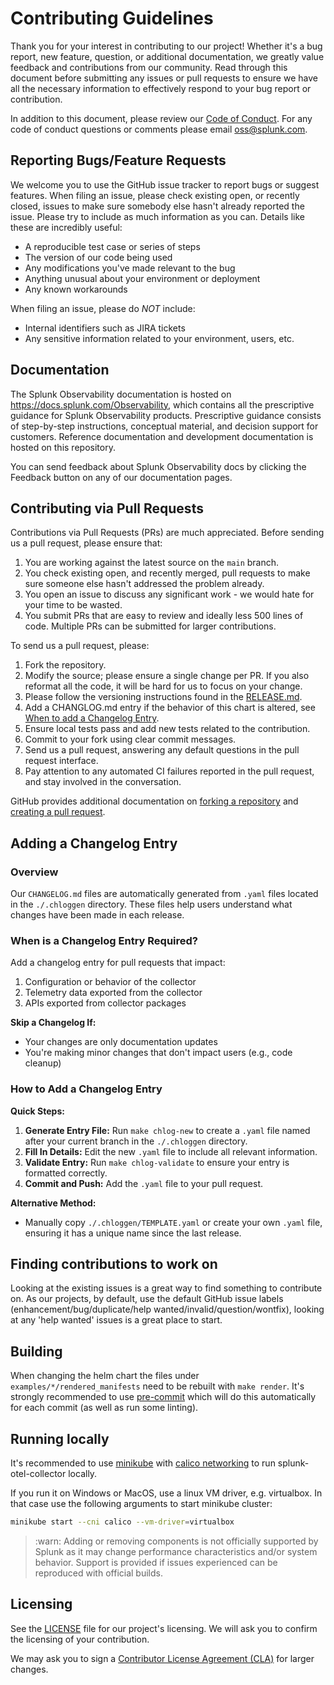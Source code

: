 # Contributing Guidelines

Thank you for your interest in contributing to our project! Whether it's a bug
report, new feature, question, or additional documentation, we greatly value
feedback and contributions from our community. Read through this document
before submitting any issues or pull requests to ensure we have all the
necessary information to effectively respond to your bug report or
contribution.

In addition to this document, please review our [Code of
Conduct](CODE_OF_CONDUCT.md). For any code of conduct questions or comments
please email oss@splunk.com.

## Reporting Bugs/Feature Requests

We welcome you to use the GitHub issue tracker to report bugs or suggest
features. When filing an issue, please check existing open, or recently closed,
issues to make sure somebody else hasn't already reported the issue. Please try
to include as much information as you can. Details like these are incredibly
useful:

- A reproducible test case or series of steps
- The version of our code being used
- Any modifications you've made relevant to the bug
- Anything unusual about your environment or deployment
- Any known workarounds

When filing an issue, please do *NOT* include:

- Internal identifiers such as JIRA tickets
- Any sensitive information related to your environment, users, etc.

## Documentation

The Splunk Observability documentation is hosted on https://docs.splunk.com/Observability,
which contains all the prescriptive guidance for Splunk Observability products.
Prescriptive guidance consists of step-by-step instructions, conceptual material,
and decision support for customers. Reference documentation and development
documentation is hosted on this repository.

You can send feedback about Splunk Observability docs by clicking the Feedback
button on any of our documentation pages.

## Contributing via Pull Requests

Contributions via Pull Requests (PRs) are much appreciated. Before sending us a
pull request, please ensure that:

1. You are working against the latest source on the `main` branch.
2. You check existing open, and recently merged, pull requests to make sure
   someone else hasn't addressed the problem already.
3. You open an issue to discuss any significant work - we would hate for your
   time to be wasted.
4. You submit PRs that are easy to review and ideally less 500 lines of code.
   Multiple PRs can be submitted for larger contributions.

To send us a pull request, please:

1. Fork the repository.
2. Modify the source; please ensure a single change per PR. If you also
   reformat all the code, it will be hard for us to focus on your change.
3. Please follow the versioning instructions found in the [RELEASE.md](https://github.com/signalfx/splunk-otel-collector-chart/blob/main/RELEASE.md).
4. Add a CHANGLOG.md entry if the behavior of this chart is altered, see [When to add a Changelog Entry](https://signalfx/splunk-otel-collector-chart/blob/main/CONTRIBUTING.md#when-to-add-a-changelog-entry).
5. Ensure local tests pass and add new tests related to the contribution.
6. Commit to your fork using clear commit messages.
7. Send us a pull request, answering any default questions in the pull request
   interface.
8. Pay attention to any automated CI failures reported in the pull request, and
   stay involved in the conversation.

GitHub provides additional documentation on [forking a
repository](https://help.github.com/articles/fork-a-repo/) and [creating a pull
request](https://help.github.com/articles/creating-a-pull-request/).

## Adding a Changelog Entry

### Overview

Our `CHANGELOG.md` files are automatically generated from `.yaml` files located in the `./.chloggen`
directory. These files help users understand what changes have been made in each release.

### When is a Changelog Entry Required?

Add a changelog entry for pull requests that impact:

1. Configuration or behavior of the collector
2. Telemetry data exported from the collector
3. APIs exported from collector packages

**Skip a Changelog If:**

- Your changes are only documentation updates
- You're making minor changes that don't impact users (e.g., code cleanup)

### How to Add a Changelog Entry

**Quick Steps:**

1. **Generate Entry File:** Run `make chlog-new` to create a `.yaml` file named after your current
   branch in the `./.chloggen` directory.
2. **Fill In Details:** Edit the new `.yaml` file to include all relevant information.
3. **Validate Entry:** Run `make chlog-validate` to ensure your entry is formatted correctly.
4. **Commit and Push:** Add the `.yaml` file to your pull request.

**Alternative Method:**

- Manually copy `./.chloggen/TEMPLATE.yaml` or create your own `.yaml` file, ensuring it has a unique name since the last release.

## Finding contributions to work on

Looking at the existing issues is a great way to find something to contribute
on. As our projects, by default, use the default GitHub issue labels
(enhancement/bug/duplicate/help wanted/invalid/question/wontfix), looking at
any 'help wanted' issues is a great place to start.

## Building

When changing the helm chart the files under `examples/*/rendered_manifests` need to be rebuilt with `make render`. It's strongly recommended to use [pre-commit](https://pre-commit.com/) which will do this automatically for each commit (as well as run some linting).

## Running locally

It's recommended to use [minikube](https://github.com/kubernetes/minikube) with
[calico networking](https://docs.projectcalico.org/getting-started/kubernetes/) to run splunk-otel-collector locally.

If you run it on Windows or MacOS, use a linux VM driver, e.g. virtualbox.
In that case use the following arguments to start minikube cluster:

```bash
minikube start --cni calico --vm-driver=virtualbox
```
> :warn: Adding or removing components is not officially supported by Splunk as
> it may change performance characteristics and/or system behavior. Support is
> provided if issues experienced can be reproduced with official builds.

## Licensing

See the [LICENSE](LICENSE) file for our project's licensing. We will ask you to
confirm the licensing of your contribution.

We may ask you to sign a [Contributor License Agreement
(CLA)](http://en.wikipedia.org/wiki/Contributor_License_Agreement) for larger
changes.
